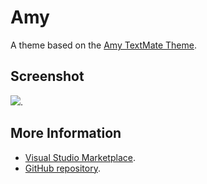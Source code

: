 # Amy

A theme based on the [Amy TextMate Theme](http://colorsublime.com/theme/Amy).


## Screenshot
![](https://raw.githubusercontent.com/gerane/VSCodeThemes/master/gerane.Theme-Amy/screenshot.PNG).


## More Information
* [Visual Studio Marketplace](https://marketplace.visualstudio.com/items/gerane.Theme-Amy).
* [GitHub repository](https://github.com/gerane/VSCodeThemes).